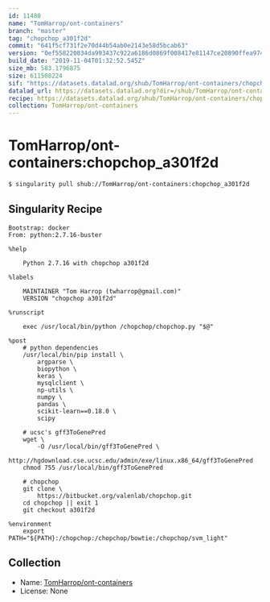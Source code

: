 ```yaml
---
id: 11480
name: "TomHarrop/ont-containers"
branch: "master"
tag: "chopchop_a301f2d"
commit: "641f5cf731f2e70d44b54ab0e2143e58d5bcab63"
version: "0ef558220834da993437c922a6186d0869f008417e81147ce20890ffea974e30"
build_date: "2019-11-04T01:32:52.545Z"
size_mb: 583.1796875
size: 611508224
sif: "https://datasets.datalad.org/shub/TomHarrop/ont-containers/chopchop_a301f2d/2019-11-04-641f5cf7-0ef55822/0ef558220834da993437c922a6186d0869f008417e81147ce20890ffea974e30.sif"
datalad_url: https://datasets.datalad.org?dir=/shub/TomHarrop/ont-containers/chopchop_a301f2d/2019-11-04-641f5cf7-0ef55822/
recipe: https://datasets.datalad.org/shub/TomHarrop/ont-containers/chopchop_a301f2d/2019-11-04-641f5cf7-0ef55822/Singularity
collection: TomHarrop/ont-containers
---
```


# TomHarrop/ont-containers:chopchop_a301f2d

```bash
$ singularity pull shub://TomHarrop/ont-containers:chopchop_a301f2d
```

## Singularity Recipe

```singularity
Bootstrap: docker
From: python:2.7.16-buster

%help

    Python 2.7.16 with chopchop a301f2d
    
%labels

    MAINTAINER "Tom Harrop (twharrop@gmail.com)"
    VERSION "chopchop a301f2d"

%runscript

    exec /usr/local/bin/python /chopchop/chopchop.py "$@"

%post
    # python dependencies
    /usr/local/bin/pip install \
        argparse \
        biopython \
        keras \
        mysqlclient \
        np-utils \
        numpy \
        pandas \
        scikit-learn==0.18.0 \
        scipy

    # ucsc's gff3ToGenePred
    wget \
        -O /usr/local/bin/gff3ToGenePred \
    http://hgdownload.cse.ucsc.edu/admin/exe/linux.x86_64/gff3ToGenePred
    chmod 755 /usr/local/bin/gff3ToGenePred

    # chopchop
    git clone \
        https://bitbucket.org/valenlab/chopchop.git
    cd chopchop || exit 1
    git checkout a301f2d

%environment
    export PATH="${PATH}:/chopchop:/chopchop/bowtie:/chopchop/svm_light"
```

## Collection

 - Name: [TomHarrop/ont-containers](https://github.com/TomHarrop/ont-containers)
 - License: None

